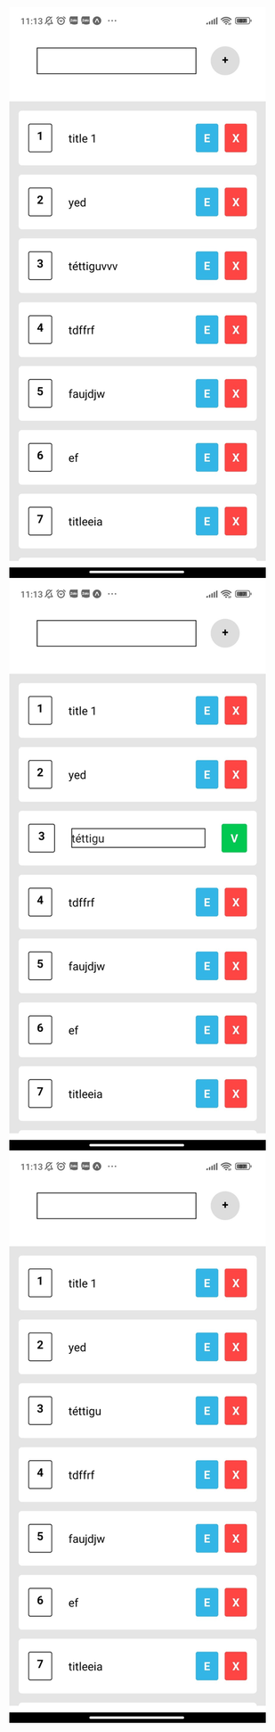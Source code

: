 <p float="left">
<img src="https://github.com/MaiNhatHoangY2001/lab7_LTDD/blob/master/screenshots/1.jpg">
<img src="https://github.com/MaiNhatHoangY2001/lab7_LTDD/blob/master/screenshots/2.jpg">
<img src="https://github.com/MaiNhatHoangY2001/lab7_LTDD/blob/master/screenshots/3.jpg">
<p />
